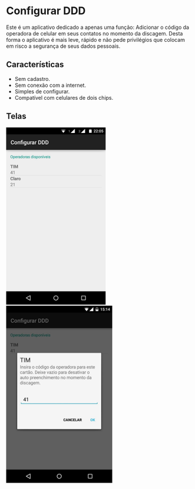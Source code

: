 # Configurar DDD

Este é um aplicativo dedicado a apenas uma função: Adicionar o código da operadora de celular em seus contatos no momento da discagem.
Desta forma o aplicativo é mais leve, rápido e não pede privilégios que colocam em risco a segurança de seus dados pessoais.

## Características

- Sem cadastro.
- Sem conexão com a internet.
- Simples de configurar.
- Compatível com celulares de dois chips.

## Telas

<div float="left">
    <img src="screenshots/main.jpg" height="480">
    <img src="screenshots/config.jpg" height="480">
</div>


